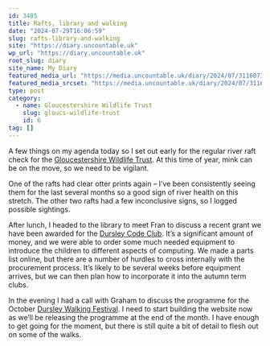 ```yaml
---
id: 3485
title: Rafts, library and walking
date: "2024-07-29T16:06:59"
slug: rafts-library-and-walking
site: "https://diary.uncountable.uk"
wp_url: "https://diary.uncountable.uk"
root_slug: diary
site_name: My Diary
featured_media_url: "https://media.uncountable.uk/diary/2024/07/31160738/IMG20240729092021.webp"
featured_media_srcset: "https://media.uncountable.uk/diary/2024/07/31160738/IMG20240729092021-300x169.webp 300w, https://media.uncountable.uk/diary/2024/07/31160738/IMG20240729092021-1024x576.webp 1024w, https://media.uncountable.uk/diary/2024/07/31160738/IMG20240729092021-150x150.webp 150w, https://media.uncountable.uk/diary/2024/07/31160738/IMG20240729092021-640x360.webp 640w, https://media.uncountable.uk/diary/2024/07/31160738/IMG20240729092021.webp 2000w"
type: post
category:
  - name: Gloucestershire Wildlife Trust
    slug: gloucs-wildlife-trust
    id: 6
tag: []
---
```



<p>A few things on my agenda today so I set out early for the regular river raft check for the <a href="https://www.gloucestershirewildlifetrust.co.uk/volunteer">Gloucestershire Wildlife Trust</a>.  At this time of year, mink can be on the move, so we need to be vigilant.  </p>



<p>One of the rafts had clear otter prints again &#8211; I&#8217;ve been consistently seeing them for the last several months so a good sign of river health on this stretch.  The other two rafts had a few inconclusive signs, so I logged possible sightings.</p>



<p>After lunch, I headed to the library to meet Fran to discuss a recent grant we have been awarded for the <a href="https://www.facebook.com/dursleycodeclub">Dursley Code Club</a>.  It&#8217;s a significant amount of money, and we were able to order some much needed equipment to introduce the children to different aspects of computing.  We made a parts list online, but there are a number of hurdles to cross internally with the procurement process.  It&#8217;s likely to be several weeks before equipment arrives, but we can then plan how to incorporate it into the autumn term clubs.</p>



<p>In the evening I had a call with Graham to discuss the programme for the October <a href="https://festival.dursleywelcomeswalkers.org.uk/">Dursley Walking Festival</a>.  I need to start building the website now as we&#8217;ll be releasing the programme at the end of the month.  I have enough to get going for the moment, but there is still quite a bit of detail to flesh out on some of the walks. </p>
